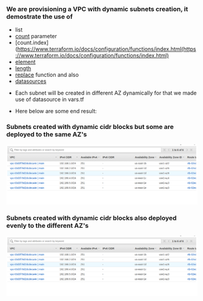 ### We are provisioning a VPC with dynamic subnets creation, it demostrate the use of 
- list
- [count](https://www.terraform.io/intro/examples/count.html) parameter
- [count.index](https://www.terraform.io/docs/configuration/functions/index.html(https://www.terraform.io/docs/configuration/functions/index.html)
- [element](https://www.terraform.io/docs/configuration/functions/element.html)
- [length](https://www.terraform.io/docs/configuration/functions/length.html)
- [replace](https://www.terraform.io/docs/configuration/functions/replace.html)  function and also 
- [datasources](https://www.terraform.io/docs/providers/aws/d/availability_zones.html)

* Each subnet will be created in different AZ dynamically for that we made use of datasource in vars.tf


* Here below are some end result:

### Subnets created with dynamic cidr blocks but some are deployed to the same AZ's 

![dynamic-subnets-in-same-az](same-azs.png)


### Subnets created with dynamic cidr blocks also deployed evenly to the different AZ's 

![dynamic-subnets-in-different-az](same-azs.png)
